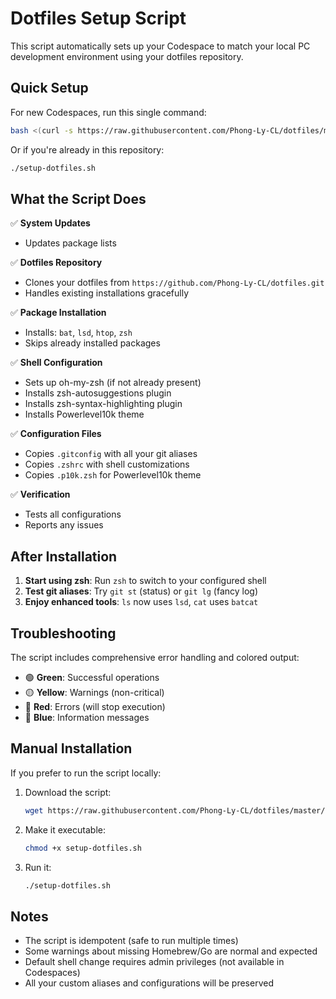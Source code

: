 # Dotfiles Setup Script

This script automatically sets up your Codespace to match your local PC development environment using your dotfiles repository.

## Quick Setup

For new Codespaces, run this single command:

```bash
bash <(curl -s https://raw.githubusercontent.com/Phong-Ly-CL/dotfiles/master/setup-dotfiles.sh)
```

Or if you're already in this repository:

```bash
./setup-dotfiles.sh
```

## What the Script Does

✅ **System Updates**

- Updates package lists

✅ **Dotfiles Repository**

- Clones your dotfiles from `https://github.com/Phong-Ly-CL/dotfiles.git`
- Handles existing installations gracefully

✅ **Package Installation**

- Installs: `bat`, `lsd`, `htop`, `zsh`
- Skips already installed packages

✅ **Shell Configuration**

- Sets up oh-my-zsh (if not already present)
- Installs zsh-autosuggestions plugin
- Installs zsh-syntax-highlighting plugin
- Installs Powerlevel10k theme

✅ **Configuration Files**

- Copies `.gitconfig` with all your git aliases
- Copies `.zshrc` with shell customizations
- Copies `.p10k.zsh` for Powerlevel10k theme

✅ **Verification**

- Tests all configurations
- Reports any issues

## After Installation

1. **Start using zsh**: Run `zsh` to switch to your configured shell
2. **Test git aliases**: Try `git st` (status) or `git lg` (fancy log)
3. **Enjoy enhanced tools**: `ls` now uses `lsd`, `cat` uses `batcat`

## Troubleshooting

The script includes comprehensive error handling and colored output:

- 🟢 **Green**: Successful operations
- 🟡 **Yellow**: Warnings (non-critical)
- 🔴 **Red**: Errors (will stop execution)
- 🔵 **Blue**: Information messages

## Manual Installation

If you prefer to run the script locally:

1. Download the script:

   ```bash
   wget https://raw.githubusercontent.com/Phong-Ly-CL/dotfiles/master/setup-dotfiles.sh
   ```

2. Make it executable:

   ```bash
   chmod +x setup-dotfiles.sh
   ```

3. Run it:
   ```bash
   ./setup-dotfiles.sh
   ```

## Notes

- The script is idempotent (safe to run multiple times)
- Some warnings about missing Homebrew/Go are normal and expected
- Default shell change requires admin privileges (not available in Codespaces)
- All your custom aliases and configurations will be preserved
